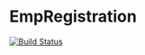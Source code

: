 # EmpRegistration
[![Build Status](https://dev.azure.com/ProjectNew0786/AgileProject/_apis/build/status%2FZiaul-Haque786.EmpRegistration?branchName=master)](https://dev.azure.com/ProjectNew0786/AgileProject/_build/latest?definitionId=15&branchName=master)

